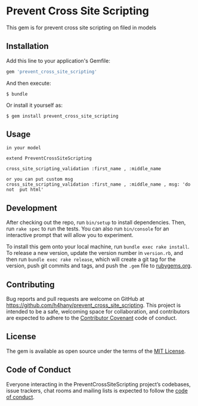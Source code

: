 
# Prevent Cross Site Scripting

This gem is for prevent cross site scripting on filed in models

## Installation

Add this line to your application's Gemfile:

```ruby
gem 'prevent_cross_site_scripting'
```

And then execute:

    $ bundle

Or install it yourself as:

    $ gem install prevent_cross_site_scripting

## Usage
    in your model
    
	extend PreventCrossSiteScripting 
	
	cross_site_scripting_validation :first_name , :middle_name 
	
	or you can put custom msg
	cross_site_scripting_validation :first_name , :middle_name , msg: 'do not  put html'



## Development

After checking out the repo, run `bin/setup` to install dependencies. Then, run `rake spec` to run the tests. You can also run `bin/console` for an interactive prompt that will allow you to experiment.

To install this gem onto your local machine, run `bundle exec rake install`. To release a new version, update the version number in `version.rb`, and then run `bundle exec rake release`, which will create a git tag for the version, push git commits and tags, and push the `.gem` file to [rubygems.org](https://rubygems.org).

## Contributing

Bug reports and pull requests are welcome on GitHub at https://github.com/h4hany/prevent_cross_site_scripting. This project is intended to be a safe, welcoming space for collaboration, and contributors are expected to adhere to the [Contributor Covenant](http://contributor-covenant.org) code of conduct.

## License

The gem is available as open source under the terms of the [MIT License](http://opensource.org/licenses/MIT).

## Code of Conduct

Everyone interacting in the PreventCrossSiteScripting project’s codebases, issue trackers, chat rooms and mailing lists is expected to follow the [code of conduct](https://github.com/[USERNAME]/prevent_cross_site_scripting/blob/master/CODE_OF_CONDUCT.md).


